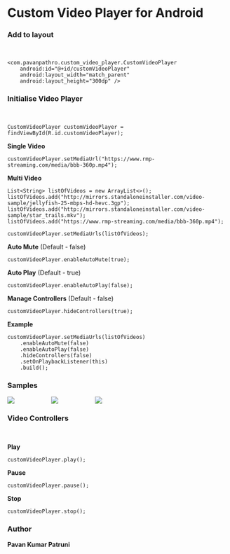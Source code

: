 # Custom Video Player for Android

<h3>Add to layout</h3>
<br/>

    <com.pavanpathro.custom_video_player.CustomVideoPlayer
        android:id="@+id/customVideoPlayer"
        android:layout_width="match_parent"
        android:layout_height="300dp" />

<h3>Initialise Video Player</h3>
<br/>

    CustomVideoPlayer customVideoPlayer = findViewById(R.id.customVideoPlayer);

<b>Single Video</b>

    customVideoPlayer.setMediaUrl("https://www.rmp-streaming.com/media/bbb-360p.mp4");

<b>Multi Video</b>

    List<String> listOfVideos = new ArrayList<>();
    listOfVideos.add("http://mirrors.standaloneinstaller.com/video-sample/jellyfish-25-mbps-hd-hevc.3gp");
    listOfVideos.add("http://mirrors.standaloneinstaller.com/video-sample/star_trails.mkv");
    listOfVideos.add("https://www.rmp-streaming.com/media/bbb-360p.mp4");
    
    customVideoPlayer.setMediaUrls(listOfVideos);

<b>Auto Mute</b> (Default - false)
                       
    customVideoPlayer.enableAutoMute(true);


<b>Auto Play</b> (Default - true)
                       
    customVideoPlayer.enableAutoPlay(false);
    
    
<b>Manage Controllers</b> (Default - false)
                       
    customVideoPlayer.hideControllers(true);
    
    
<b>Example</b>
    
    customVideoPlayer.setMediaUrls(listOfVideos)
        .enableAutoMute(false)
        .enableAutoPlay(false)
        .hideControllers(false)
        .setOnPlaybackListener(this)
        .build();
    
<h3>Samples</h3>

<div style="display: flex">
    <div style="width: 100px">
        <img src="https://github.com/PavanKumarPatruni/custom-video-player/blob/master/Screenshot_20180817-025314.jpg">
    </div>
    <div style="width: 100px">
        <img src="https://github.com/PavanKumarPatruni/custom-video-player/blob/master/Screenshot_20180817-025359.jpg">
    </div>
    <div style="width: 100px">
        <img src="https://github.com/PavanKumarPatruni/custom-video-player/blob/master/Screenshot_20180817-025409.jpg">
    </div>
</div>

<h3>Video Controllers</h3>
<br/>

<b>Play</b>
      
    customVideoPlayer.play();

<b>Pause</b>
     
    customVideoPlayer.pause();

<b>Stop</b>
 
    customVideoPlayer.stop();
    

<h3>Author</h3>

<b>Pavan Kumar Patruni</b>

